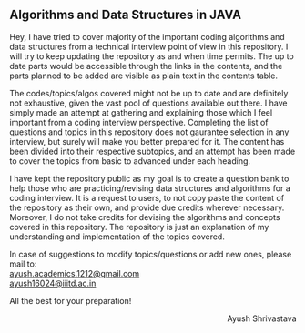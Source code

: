 ## Algorithms and Data Structures in JAVA

Hey,
I have tried to cover majority of the important coding algorithms and data structures from a technical interview point of view in this repository. I will try to keep updating the repository as and when time permits. The up to date parts would be accessible through the links in the contents, and the parts planned to be added are visible as plain text in the contents table.

The codes/topics/algos covered might not be up to date and are definitely not exhaustive, given the vast pool of questions available out there. I have simply made an attempt at gathering and explaining those which I feel important from a coding interview perspective. Completing the list of questions and topics in this repository does not gaurantee selection in any interview, but surely will make you better prepared for it. The content has been divided into their respective subtopics, and an attempt has been made to cover the topics from basic to advanced under each heading. 

I have kept the repository public as my goal is to create a question bank to help those who are practicing/revising data structures and algorithms for a coding interview. It is a request to users, to not copy paste the content of the repository as their own, and provide due credits wherever necessary. Moreover, I do not take credits for devising the algorithms and concepts covered in this repository. The repository is just an explanation of my understanding and implementation of the topics covered.

In case of suggestions to modify topics/questions or add new ones, please mail to:<br>
ayush.academics.1212@gmail.com<br>
ayush16024@iiitd.ac.in

All the best for your preparation!

<p align="right"> Ayush Shrivastava </p>
